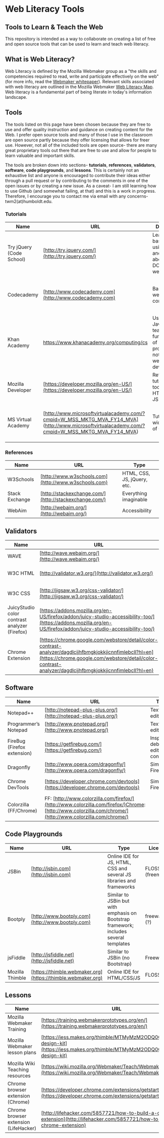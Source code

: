 # Web Literacy Tools 
## Tools to Learn &amp; Teach the Web

This repository is intended as a way to collaborate on creating a list of free and open source tools that can be used to learn and teach web literacy.

## What is Web Literacy?

Web Literacy is defined by the Mozilla Webmaker group as a "the skills and competencies required to read, write and participate effectively on the web" (for more info, read the [Webmaker whitepaper](https://mozilla.github.io/webmaker-whitepaper/ "https://mozilla.github.io/webmaker-whitepaper/")). Relevant skills associated with web literacy are outlined in the Mozilla Webmaker [Web Literacy Map](https://webmaker.org/en-US/resources "https://webmaker.org/en-US/resources"). Web literacy is a fundamental part of being literate in today's information landscape. 

## Tools

The tools listed on this page have been chosen because they are free to use and offer quality instruction and guidance on creating content for the Web. I prefer open source tools and many of those I use in the classroom are open source partly because they offer licensing that allows for freer use. However, not all of the included tools are open source- there are many great proprietary tools out there that are free to use and allow for people to learn valuable and important skills.

The tools are broken down into sections- **tutorials**, **references**, **validators**, **software**, **code playgrounds**, and **lessons**. This is certainly not an exhaustive list and anyone is encouraged to contribute their ideas either through a pull request or by contributing to the comments in one of the open issues or by creating a new issue. As a caveat- I am still learning how to use Github (and somewhat failing, at that) and this is a work in progress. Therefore, I encourage you to contact me via email with any concerns- twm2(at)humboldt.edu.

### Tutorials

|Name                     |URL                     |Description                                     |Type                    |
|-------------------------|------------------------|------------------------------------------------|------------------------|
|Try jQuery (Code School) | [http://try.jquery.com/](http://try.jquery.com/)|Learn the basics of using jQuery and quite a bit about the DOM tree as well|Instruction: video, written Work: exercises|
|Codecademy |[http://www.codecademy.com](http://www.codecademy.com)|Basics of how web pages are constructed|Instruction: Written w/ simple tasks Work: exercises & projects|
|Khan Academy|https://www.khanacademy.org/computing/cs |Uses JavaScript to teach fundamentals of programming- not specific to web development|Instruction: Video Work: exercises|
|Mozilla Developer|[https://developer.mozilla.org/en-US/](https://developer.mozilla.org/en-US/) |References, tutorials and tools to learn HTML, CSS, JS and more|Written references and tutorials with suggested exercises|
|MS Virtual Academy|[http://www.microsoftvirtualacademy.com/?cmpid=W_MSS_MKTG_MVA_FY14_MVA] (http://www.microsoftvirtualacademy.com/?cmpid=W_MSS_MKTG_MVA_FY14_MVA)|Tutorials on a wide variety of CS topics|Instruction: videos (lengthy) Work: quizzes to assess comprehension|

### References

|Name                     |URL                     |Type                     |
|-------------------------|------------------------|-------------------------|
|W3Schools|[http://www.w3schools.com](http://www.w3schools.com)|HTML, CSS, JS, jQuery, etc.|
|Stack Exchange|[http://stackexchange.com/](http://stackexchange.com/)|Everything imaginable|
|WebAim|[http://webaim.org/](http://webaim.org/)|Accessibility|

## Validators

|Name                     |URL                     |Type                     |
|-------------------------|------------------------|-------------------------|
|WAVE|[http://wave.webaim.org/](http://wave.webaim.org/)|Accessibility|
|W3C HTML|[http://validator.w3.org/](http://validator.w3.org/)|W3C standards compliance|
|W3C CSS|[http://jigsaw.w3.org/css-validator/](http://jigsaw.w3.org/css-validator/)|W3C standards compliance|
|JuicyStudio color contrast analyzer (Firefox)|[https://addons.mozilla.org/en-US/firefox/addon/juicy-studio-accessibility-too/](https://addons.mozilla.org/en-US/firefox/addon/juicy-studio-accessibility-too/)|Accessibility - color contrast|
|Chrome Extension|[https://chrome.google.com/webstore/detail/color-contrast-analyzer/dagdlcijhfbmgkjokkjicnnfimlebcll?hl=en](https://chrome.google.com/webstore/detail/color-contrast-analyzer/dagdlcijhfbmgkjokkjicnnfimlebcll?hl=en)|Accessibility - color contrast (visual representation)|

## Software

|Name                     |URL                     |Type                     |License                     |
|-------------------------|------------------------|-------------------------|-------------------------|
|Notepad++|[http://notepad-plus-plus.org/](http://notepad-plus-plus.org/)|Text editor|FLOSS - GPL|
|Programmer’s Notepad|[http://www.pnotepad.org/](http://www.pnotepad.org/)|Text editor|FLOSS|
|FireBug (Firefox extension)|[https://getfirebug.com/](https://getfirebug.com/)|Inspector, debugger, editor, console...|FLOSS - BSD|
|Dragonfly|[http://www.opera.com/dragonfly/](http://www.opera.com/dragonfly/)|Similar to Firebug|FLOSS - Apache|
|Chrome DevTools|[https://developer.chrome.com/devtools](https://developer.chrome.com/devtools)|Similar to Firebug|FLOSS - CC BY 3.0 US|
|Colorzilla (FF/Chrome)|FF: [http://www.colorzilla.com/firefox/](http://www.colorzilla.com/firefox/)Chrome: [http://www.colorzilla.com/chrome/](http://www.colorzilla.com/chrome/)||Freeware|

## Code Playgrounds

|Name                     |URL                     |Type                     |License                     |
|-------------------------|------------------------|-------------------------|-------------------------|
|JSBin|[http://jsbin.com](http://jsbin.com)|Online IDE for JS, HTML, CSS and several JS libraries and frameworks|FLOSS (freemium)|
|Bootply|[http://www.bootply.com](http://www.bootply.com)|Similar to JSBin but with emphasis on Bootstrap framework; includes several templates|freeware (?)|
|jsFiddle|[http://jsfiddle.net](http://jsfiddle.net)|Similar to JSBin (no Bootstrap)|Freeware|
|Mozilla Thimble|[https://thimble.webmaker.org](https://thimble.webmaker.org)|Online IDE for HTML/CSS/JS|FLOSS|

## Lessons

|Name                     |URL                     |Description              |License                  |
|-------------------------|------------------------|-------------------------|-------------------------|
|Mozilla Webmaker Training|[https://training.webmakerprototypes.org/en/](https://training.webmakerprototypes.org/en/)|Learn to teach Web Literacy|FLOSS|
|Mozilla Webmaker lesson plans|[https://jess.makes.org/thimble/MTMyMzM2ODQ0OA==/mobile-design-kit](https://jess.makes.org/thimble/MTMyMzM2ODQ0OA==/mobile-design-kit)|Lesson plan kits - use existing, remix or create your own from templates|FLOSS|
|Mozilla Wiki Teaching resources|[https://wiki.mozilla.org/Webmaker/Teach/WebmakingResources](https://wiki.mozilla.org/Webmaker/Teach/WebmakingResources)|List of lots of useful resources|FLOSS|
|Chrome browser extension (Chrome)|[https://developer.chrome.com/extensions/getstarted](https://developer.chrome.com/extensions/getstarted)|Build browser extension to grab photos of cute puppies and kittens. Must get your own Flickr API key here: [https://www.flickr.com/services/api/misc.api_keys.html](https://www.flickr.com/services/api/misc.api_keys.html)|?|
|Chrome browser extension (LifeHacker)|[http://lifehacker.com/5857721/how-to-build-a-chrome-extension](http://lifehacker.com/5857721/how-to-build-a-chrome-extension)||?|
